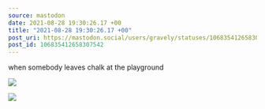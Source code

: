 ```yaml
---
source: mastodon
date: 2021-08-28 19:30:26.17 +00
title: "2021-08-28 19:30:26.17 +00"
post_uri: https://mastodon.social/users/gravely/statuses/106835412658307542
post_id: 106835412658307542
---
```

when somebody leaves chalk at the playground


![](/images/106835412367194705.jpg)

![](/images/106835412589952848.jpg)

